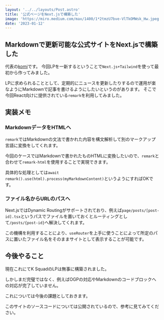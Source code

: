 ```yaml
---
layout: '../../layouts/Post.astro'
title: '公式ページをNext.jsで構築した'
image: 'https://miro.medium.com/max/1400/1*2tmzU7bve-VlTkOMWsk_Hw.jpeg'
date: '2023-01-12'
---
```


## Markdownで更新可能な公式サイトをNext.jsで構築した

代表の[komi](https://twitter.com/komi_edtr_1230)です。
今回LPを一新するということで`Next.js+Tailwind`を使って最初から作ってみました。

LPに求められることとして、定期的にニュースを更新したりするので運用が楽なようにMarkdownで記事を書けるようにしたいというのがあります。
そこで今回React向けに提供されている`remark`を利用してみました。

## 実装メモ

### MarkdownデータをHTMLへ

`remark`ではMarkdownの文法で書かれた内容を構文解析して別のマークアップ言語に変換をしてくれます。

今回のケースではMarkdownで書かれたものHTMLに変換したいので、`remark`と合わせて`remark-html`を使用することで実現できます。

具体的な処理としては`await remark().use(html).process(myMarkdownContent)`というようにすればOKです。

### ファイル名からURLのパスへ

Next.jsではDynamic Routingがサポートされており、例えば`page/posts/[post-id].tsx`というパスでファイルを置いておくとルーティングとして`/posts/{post-id}`へ解決してくれます。

この機構を利用することにより、`useRouter`を上手に使うことによって所定のパスに置いたファイル名をそのままサイトとして表示することが可能です。

## 今後やること

現在これにてK SquadのLPは無事に構築されました。

しかしまだ完璧ではなく、例えばOGPの対応やMarkdownのコードブロックへの対応が完了していません。

これについては今後の課題としておきます。

このサイトのソースコードについては公開されているので、参考に見てみてください。
